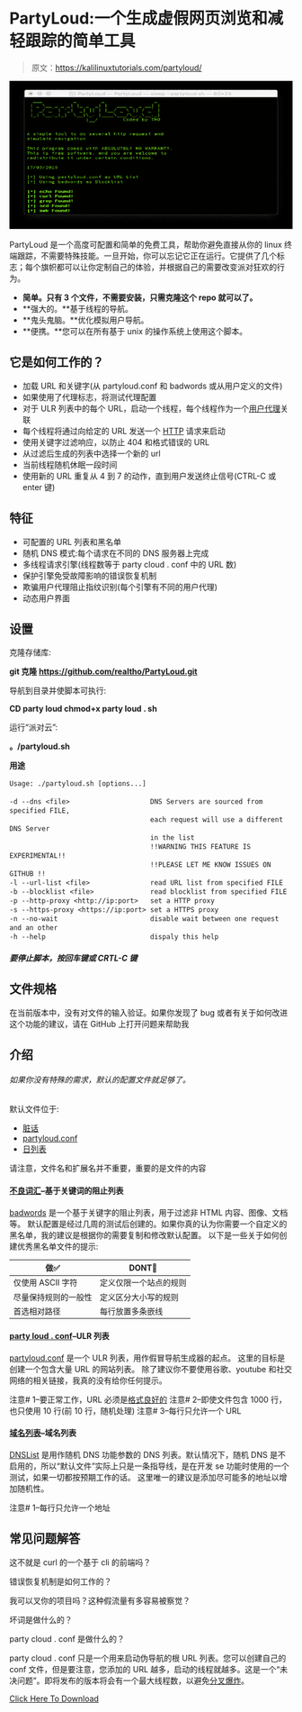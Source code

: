 # PartyLoud:一个生成虚假网页浏览和减轻跟踪的简单工具

> 原文：<https://kalilinuxtutorials.com/partyloud/>

[![](img/2e87a95e43d2738867f187d5cc3f58aa.png)](https://blogger.googleusercontent.com/img/b/R29vZ2xl/AVvXsEiNrzmSgtKc9-Kg2zlhKamnQTAEB-_Mb0bEfLTDB6W321lLgVN6-i_4L_EAuL6HkeRxG-90YtDPxJpI2e56xNyzMA1gousIhb70ZdlUSoXq_VId2_QwEtRiwnnvbnZ9Cmug8bkWUi5WTM_uLcz-yTFUsww7v3R0-Vji4Du5re6b4gYnTPuP65Ni9wFZ/s728/Partyloud.png)

PartyLoud 是一个高度可配置和简单的免费工具，帮助你避免直接从你的 linux 终端跟踪，不需要特殊技能。一旦开始，你可以忘记它正在运行。它提供了几个标志；每个旗帜都可以让你定制自己的体验，并根据自己的需要改变派对狂欢的行为。

*   **简单。只有 3 个文件，不需要安装，只需克隆这个 repo 就可以了。**
*   **强大的。**基于线程的导航。
*   **鬼头鬼脑。**优化模拟用户导航。
*   **便携。**您可以在所有基于 unix 的操作系统上使用这个脚本。

## 它是如何工作的？

*   加载 URL 和关键字(从 partyloud.conf 和 badwords 或从用户定义的文件)
*   如果使用了代理标志，将测试代理配置
*   对于 ULR 列表中的每个 URL，启动一个线程，每个线程作为一个[用户代理](https://developer.mozilla.org/en-US/docs/Web/HTTP/Headers/User-Agent)关联
*   每个线程将通过向给定的 URL 发送一个 [HTTP](https://www.scaler.com/topics/hypertext-transfer-protocol/) 请求来启动
*   使用关键字过滤响应，以防止 404 和格式错误的 URL
*   从过滤后生成的列表中选择一个新的 url
*   当前线程随机休眠一段时间
*   使用新的 URL 重复从 4 到 7 的动作，直到用户发送终止信号(CTRL-C 或 enter 键)

## 特征

*   可配置的 URL 列表和黑名单
*   随机 DNS 模式:每个请求在不同的 DNS 服务器上完成
*   多线程请求引擎(线程数等于 party cloud . conf 中的 URL 数)
*   保护引擎免受故障影响的错误恢复机制
*   欺骗用户代理阻止指纹识别(每个引擎有不同的用户代理)
*   动态用户界面

## **设置**

克隆存储库:

**git 克隆 https://github.com/realtho/PartyLoud.git**

导航到目录并使脚本可执行:

**CD party loud
chmod+x party loud . sh**

运行“派对云”:

**。/partyloud.sh**

**用途**

```
Usage: ./partyloud.sh [options...]

-d --dns <file>                    DNS Servers are sourced from specified FILE,
                                   each request will use a different DNS Server
                                   in the list
                                   !!WARNING THIS FEATURE IS EXPERIMENTAL!!
                                   !!PLEASE LET ME KNOW ISSUES ON GITHUB !!
-l --url-list <file>               read URL list from specified FILE
-b --blocklist <file>              read blocklist from specified FILE
-p --http-proxy <http://ip:port>   set a HTTP proxy
-s --https-proxy <https://ip:port> set a HTTPS proxy
-n --no-wait                       disable wait between one request and an other
-h --help                          dispaly this help
```

##### 要停止脚本，按回车键或 CRTL-C 键

## 文件规格

在当前版本中，没有对文件的输入验证。如果你发现了 bug 或者有关于如何改进这个功能的建议，请在 GitHub 上打开问题来帮助我

## 介绍

###### 如果你没有特殊的需求，默认的配置文件就足够了。

默认文件位于:

*   [脏话](https://github.com/davideolgiati/PartyLoud/blob/master/badwords)
*   [partyloud.conf](https://github.com/davideolgiati/PartyLoud/blob/master/partyloud.conf)
*   [日列表](https://github.com/davideolgiati/PartyLoud/blob/master/DNSList)

请注意，文件名和扩展名并不重要，重要的是文件的内容

#### [不良词汇](https://github.com/davideolgiati/PartyLoud/blob/master/badwords)–基于关键词的阻止列表

[badwords](https://github.com/davideolgiati/PartyLoud/blob/master/badwords) 是一个基于关键字的阻止列表，用于过滤非 HTML 内容、图像、文档等。
默认配置是经过几周的测试后创建的。如果你真的认为你需要一个自定义的黑名单，我的建议是根据你的需要复制和修改默认配置。
以下是一些关于如何创建优秀黑名单文件的提示:

| 做✅ | DONT🚫 |
| --- | --- |
| 仅使用 ASCII 字符 | 定义仅限一个站点的规则 |
| 尽量保持规则的一般性 | 定义区分大小写的规则 |
| 首选相对路径 | 每行放置多条嵌线 |

#### [party loud . conf](https://github.com/davideolgiati/PartyLoud/blob/master/partyloud.conf)–ULR 列表

[partyloud.conf](https://github.com/davideolgiati/PartyLoud/blob/master/partyloud.conf) 是一个 ULR 列表，用作假冒导航生成器的起点。
这里的目标是创建一个包含大量 URL 的网站列表。
除了建议你不要使用谷歌、youtube 和社交网络的相关链接，我真的没有给你任何提示。

注意# 1–要正常工作，URL 必须是[格式良好的](https://earthsci.stanford.edu/computing/hosting/urlsyntax/index.php)
注意# 2–即使文件包含 1000 行，也只使用 10 行(前 10 行，随机处理)
注意# 3–每行只允许一个 URL

#### [域名列表](https://github.com/davideolgiati/PartyLoud/blob/master/DNSList)–域名列表

[DNSList](https://github.com/davideolgiati/PartyLoud/blob/master/DNSList) 是用作随机 DNS 功能参数的 DNS 列表。默认情况下，随机 DNS 是不启用的，所以“默认文件”实际上只是一条指导线，是在开发 se 功能时使用的一个测试，如果一切都按预期工作的话。
这里唯一的建议是添加尽可能多的地址以增加随机性。

注意# 1–每行只允许一个地址

## 常见问题解答

这不就是 curl 的一个基于 cli 的前端吗？

错误恢复机制是如何工作的？

我可以叉你的项目吗？这种假流量有多容易被察觉？

坏词是做什么的？

party cloud . conf 是做什么的？

party cloud . conf 只是一个用来启动伪导航的根 URL 列表。您可以创建自己的 conf 文件，但是要注意，您添加的 URL 越多，启动的线程就越多。这是一个“未决问题”。即将发布的版本将会有一个最大线程数，以避免[分叉爆炸](https://www.geeksforgeeks.org/fork-bomb/)。

[Click Here To Download](https://github.com/davideolgiati/PartyLoud#intro)